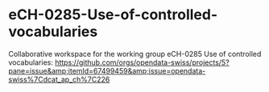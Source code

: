 # eCH-0285-Use-of-controlled-vocabularies
Collaborative workspace for the working group eCH-0285 Use of controlled vocabularies: https://github.com/orgs/opendata-swiss/projects/5?pane=issue&amp;itemId=67499459&amp;issue=opendata-swiss%7Cdcat_ap_ch%7C226
